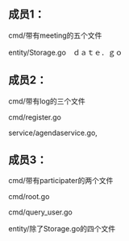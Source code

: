 ## 成员1：

cmd/带有meeting的五个文件

entity/Storage.go　ｄａｔｅ．ｇｏ

## 成员2：

cmd/带有log的三个文件

cmd/register.go

service/agendaservice.go,

## 成员3：

cmd/带有participater的两个文件

cmd/root.go

cmd/query_user.go

entity/除了Storage.go的四个文件
